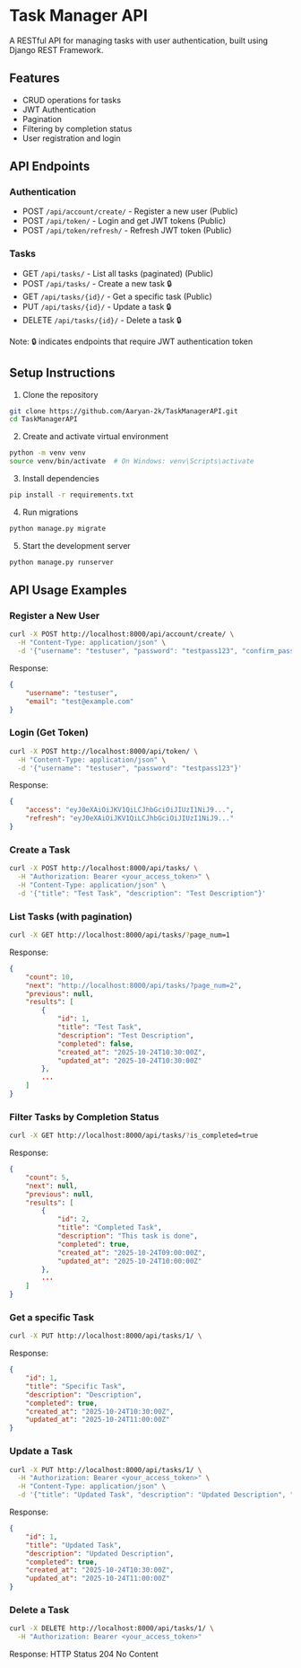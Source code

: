# Task Manager API
A RESTful API for managing tasks with user authentication, built using Django REST Framework.

## Features
- CRUD operations for tasks
- JWT Authentication
- Pagination
- Filtering by completion status
- User registration and login

## API Endpoints

### Authentication
- POST `/api/account/create/` - Register a new user (Public)
- POST `/api/token/` - Login and get JWT tokens (Public)
- POST `/api/token/refresh/` - Refresh JWT token (Public)

### Tasks
- GET `/api/tasks/` - List all tasks (paginated) (Public)
- POST `/api/tasks/` - Create a new task 🔒
- GET `/api/tasks/{id}/` - Get a specific task (Public)
- PUT `/api/tasks/{id}/` - Update a task 🔒 
- DELETE `/api/tasks/{id}/` - Delete a task 🔒

Note: 🔒 indicates endpoints that require JWT authentication token

## Setup Instructions
1. Clone the repository
```bash
git clone https://github.com/Aaryan-2k/TaskManagerAPI.git
cd TaskManagerAPI
```

2. Create and activate virtual environment
```bash
python -m venv venv
source venv/bin/activate  # On Windows: venv\Scripts\activate
```

3. Install dependencies
```bash
pip install -r requirements.txt
```

4. Run migrations
```bash
python manage.py migrate
```

5. Start the development server
```bash
python manage.py runserver
```

## API Usage Examples

### Register a New User
```bash
curl -X POST http://localhost:8000/api/account/create/ \
  -H "Content-Type: application/json" \
  -d '{"username": "testuser", "password": "testpass123", "confirm_password": "testpass123", "email": "test@example.com"}'
```
Response:
```json
{
    "username": "testuser",
    "email": "test@example.com"
}
```

### Login (Get Token)
```bash
curl -X POST http://localhost:8000/api/token/ \
  -H "Content-Type: application/json" \
  -d '{"username": "testuser", "password": "testpass123"}'
```
Response:
```json
{
    "access": "eyJ0eXAiOiJKV1QiLCJhbGciOiJIUzI1NiJ9...",
    "refresh": "eyJ0eXAiOiJKV1QiLCJhbGciOiJIUzI1NiJ9..."
}
```

### Create a Task
```bash
curl -X POST http://localhost:8000/api/tasks/ \
  -H "Authorization: Bearer <your_access_token>" \
  -H "Content-Type: application/json" \
  -d '{"title": "Test Task", "description": "Test Description"}'
```

### List Tasks (with pagination)
```bash
curl -X GET http://localhost:8000/api/tasks/?page_num=1
```
Response:
```json
{
    "count": 10,
    "next": "http://localhost:8000/api/tasks/?page_num=2",
    "previous": null,
    "results": [
        {
            "id": 1,
            "title": "Test Task",
            "description": "Test Description",
            "completed": false,
            "created_at": "2025-10-24T10:30:00Z",
            "updated_at": "2025-10-24T10:30:00Z"
        },
        ...
    ]
}
```

### Filter Tasks by Completion Status
```bash
curl -X GET http://localhost:8000/api/tasks/?is_completed=true
```
Response:
```json
{
    "count": 5,
    "next": null,
    "previous": null,
    "results": [
        {
            "id": 2,
            "title": "Completed Task",
            "description": "This task is done",
            "completed": true,
            "created_at": "2025-10-24T09:00:00Z",
            "updated_at": "2025-10-24T10:00:00Z"
        },
        ...
    ]
}
```
### Get a specific Task
```bash
curl -X PUT http://localhost:8000/api/tasks/1/ \
```
Response:
```json
{
    "id": 1,
    "title": "Specific Task",
    "description": "Description",
    "completed": true,
    "created_at": "2025-10-24T10:30:00Z",
    "updated_at": "2025-10-24T11:00:00Z"
}
```

### Update a Task
```bash
curl -X PUT http://localhost:8000/api/tasks/1/ \
  -H "Authorization: Bearer <your_access_token>" \
  -H "Content-Type: application/json" \
  -d '{"title": "Updated Task", "description": "Updated Description", "completed": true}'
```
Response:
```json
{
    "id": 1,
    "title": "Updated Task",
    "description": "Updated Description",
    "completed": true,
    "created_at": "2025-10-24T10:30:00Z",
    "updated_at": "2025-10-24T11:00:00Z"
}
```

### Delete a Task
```bash
curl -X DELETE http://localhost:8000/api/tasks/1/ \
  -H "Authorization: Bearer <your_access_token>"
```
Response: 
HTTP Status 204 No Content
